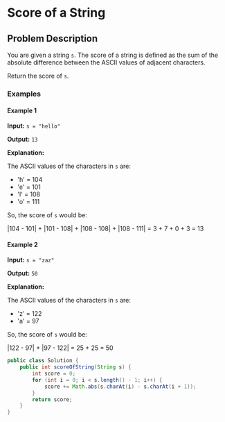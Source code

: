 # Score of a String

## Problem Description

You are given a string `s`. The score of a string is defined as the sum of the absolute difference between the ASCII values of adjacent characters.

Return the score of `s`.

### Examples

#### Example 1

**Input:** `s = "hello"`

**Output:** `13`

**Explanation:**

The ASCII values of the characters in `s` are:

- 'h' = 104
- 'e' = 101
- 'l' = 108
- 'o' = 111

So, the score of `s` would be:

|104 - 101| + |101 - 108| + |108 - 108| + |108 - 111| = 3 + 7 + 0 + 3 = 13


#### Example 2

**Input:** `s = "zaz"`

**Output:** `50`

**Explanation:**

The ASCII values of the characters in `s` are:

- 'z' = 122
- 'a' = 97

So, the score of `s` would be:

|122 - 97| + |97 - 122| = 25 + 25 = 50

```java
public class Solution {
    public int scoreOfString(String s) {
        int score = 0;
        for (int i = 0; i < s.length() - 1; i++) {
            score += Math.abs(s.charAt(i) - s.charAt(i + 1));
        }
        return score;
    }
}
```

